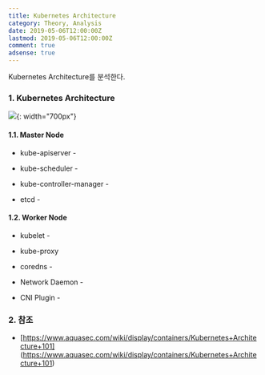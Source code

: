 ```yaml
---
title: Kubernetes Architecture
category: Theory, Analysis
date: 2019-05-06T12:00:00Z
lastmod: 2019-05-06T12:00:00Z
comment: true
adsense: true
---
```


Kubernetes Architecture를 분석한다.

### 1. Kubernetes Architecture

![]({{site.baseurl}}/images/theory_analysis/Kubernetes_Architecture/Kubernetes_Architecture.PNG){: width="700px"}

#### 1.1. Master Node

* kube-apiserver -

* kube-scheduler -

* kube-controller-manager -

* etcd -

#### 1.2. Worker Node

* kubelet - 

* kube-proxy

* coredns -

* Network Daemon -

* CNI Plugin -

### 2. 참조

* [https://www.aquasec.com/wiki/display/containers/Kubernetes+Architecture+101]
(https://www.aquasec.com/wiki/display/containers/Kubernetes+Architecture+101)